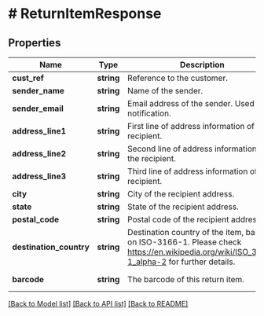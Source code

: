# # ReturnItemResponse

## Properties

Name | Type | Description | Notes
------------ | ------------- | ------------- | -------------
**cust_ref** | **string** | Reference to the customer. | [optional]
**sender_name** | **string** | Name of the sender. |
**sender_email** | **string** | Email address of the sender. Used for notification. | [optional]
**address_line1** | **string** | First line of address information of the recipient. |
**address_line2** | **string** | Second line of address information of the recipient. | [optional]
**address_line3** | **string** | Third line of address information of the recipient. | [optional]
**city** | **string** | City of the recipient address. |
**state** | **string** | State of the recipient address. | [optional]
**postal_code** | **string** | Postal code of the recipient address. | [optional]
**destination_country** | **string** | Destination country of the item, based on ISO-3166-1. Please check https://en.wikipedia.org/wiki/ISO_3166-1_alpha-2 for further details. |
**barcode** | **string** | The barcode of this return item. | [optional] [readonly]

[[Back to Model list]](../../README.md#models) [[Back to API list]](../../README.md#endpoints) [[Back to README]](../../README.md)
